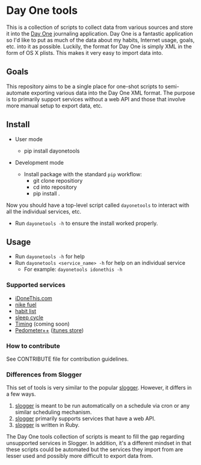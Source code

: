 # Day One tools

This is a collection of scripts to collect data from various sources and store
it into the [Day One](http://dayoneapp.com/) journaling application.  Day One
is a fantastic application so I'd like to put as much of the data about my
habits, Internet usage, goals, etc. into it as possible.  Luckily, the format
for Day One is simply XML in the form of OS X plists.  This makes it very easy
to import data into.

## Goals

This repository aims to be a single place for one-shot scripts to semi-automate
exporting various data into the Day One XML format.  The purpose is to
primarily support services without a web API and those that involve more manual
setup to export data, etc.

## Install
- User mode
    - pip install dayonetools

- Development mode
    - Install package with the standard `pip` workflow:
        - git clone repositiory
        - cd into repository
        - pip install .

Now you should have a top-level script called `dayonetools` to interact with
all the individual services, etc.

- Run `dayonetools -h` to ensure the install worked properly.

## Usage

- Run `dayonetools -h` for help
- Run `dayonetools <service_name> -h` for help on an individual service
    - For example: `dayonetools idonethis -h`

### Supported services

- [iDoneThis.com](http://idonethis.com)
- [nike fuel](http://nikeplus.nike.com/)
- [habit list](http://habitlist.com/)
- [sleep cycle](http://sleepcycle.com/)
- [Timing](http://timingapp.com/) (coming soon)
- [Pedometer++](http://pedometerplusplus.com/) ([itunes store](https://itunes.apple.com/de/artist/cross-forward-consulting-llc/id295660206?mt=8))

### How to contribute

See CONTRIBUTE file for contribution guidelines.

### Differences from Slogger

This set of tools is very similar to the popular
[slogger](https://github.com/ttscoff/Slogger).  However, it differs in a few
ways.

1. [slogger](https://github.com/ttscoff/Slogger) is meant to be run
   automatically on a schedule via cron or any similar scheduling mechanism.
2. [slogger](https://github.com/ttscoff/Slogger) primarily supports services
   that have a web API.
3. [slogger](https://github.com/ttscoff/Slogger) is written in Ruby.

The Day One tools collection of scripts is meant to fill the gap regarding
unsupported services in Slogger.  In addition, it's a different mindset in that
these scripts could be automated but the services they import from are lesser
used and possibly more difficult to export data from.

